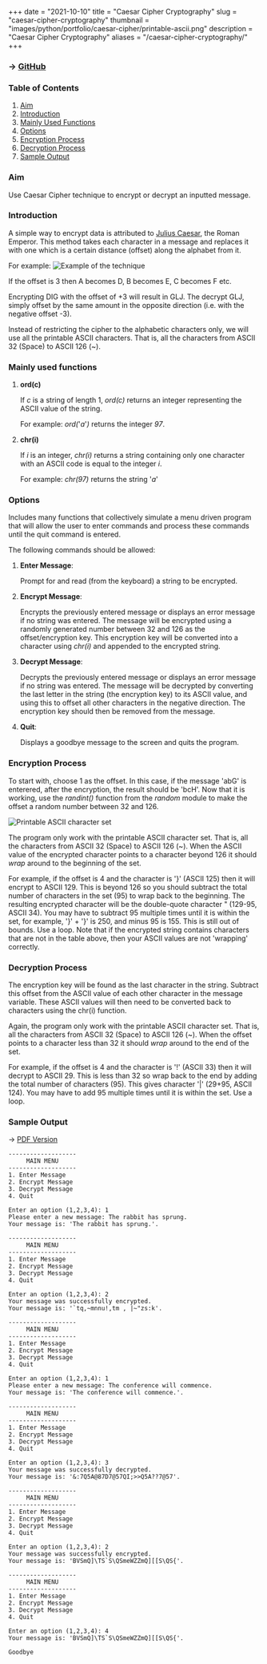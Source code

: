 +++
date = "2021-10-10"
title = "Caesar Cipher Cryptography"
slug = "caesar-cipher-cryptography"
thumbnail = "images/python/portfolio/caesar-cipher/printable-ascii.png"
description = "Caesar Cipher Cryptography"
aliases = "/caesar-cipher-cryptography/"
+++

### → [GitHub](https://github.com/tanducmai/caesar-cipher-cryptography)

### Table of Contents

1. [Aim](#aim)
1. [Introduction](#introduction)
1. [Mainly Used Functions](#mainly-used-functions)
1. [Options](#options)
1. [Encryption Process](#encryption-process)
1. [Decryption Process](#decryption-process)
1. [Sample Output](#sample-output)

### Aim

Use Caesar Cipher technique to encrypt or decrypt an inputted message.

### Introduction

A simple way to encrypt data is attributed to [Julius
Caesar](http://en.wikipedia.org/wiki/Caesar_cipher), the Roman Emperor. This
method takes each character in a message and replaces it with one which is a
certain distance (offset) along the alphabet from it.

For example: ![Example of the
technique](/images/python/portfolio/caesar-cipher/example.png)

If the offset is 3 then A becomes D, B becomes E, C becomes F etc.

Encrypting DIG with the offset of +3 will result in GLJ. The decrypt GLJ, simply
offset by the same amount in the opposite direction (i.e. with the negative
offset -3).

Instead of restricting the cipher to the alphabetic characters only, we will use
all the printable ASCII characters. That is, all the characters from ASCII 32
(Space) to ASCII 126 (~).

### Mainly used functions

1. **ord(c)**

   If *c* is a string of length 1, *ord(c)* returns an integer representing the
   ASCII value of the string.

   For example: *ord(*'*a*'*)* returns the integer *97*.

1. **chr(i)**

   If *i* is an integer, *chr(i)* returns a string containing only one character
   with an ASCII code is equal to the integer *i*.

   For example: *chr(97)* returns the string '*a*'

### Options

Includes many functions that collectively simulate a menu driven program that
will allow the user to enter commands and process these commands until the quit
command is entered.

The following commands should be allowed:

1. **Enter Message**:

   Prompt for and read (from the keyboard) a string to be encrypted.

1. **Encrypt Message**:

   Encrypts the previously entered message or displays an error message if no
   string was entered. The message will be encrypted using a randomly generated
   number between 32 and 126 as the offset/encryption key.  This encryption key
   will be converted into a character using *chr(i)* and appended to the
   encrypted string.

1. **Decrypt Message**:

   Decrypts the previously entered message or displays an error message if no
   string was entered. The message will be decrypted by converting the last
   letter in the string (the encryption key) to its ASCII value, and using this
   to offset all other characters in the negative direction. The encryption key
   should then be removed from the message.

1. **Quit**:

   Displays a goodbye message to the screen and quits the program.

### Encryption Process

To start with, choose 1 as the offset. In this case, if the message 'abG' is
enterered, after the encryption, the result should be 'bcH'. Now that it is
working, use the *randint()* function from the *random* module to make the
offset a random number between 32 and 126.

![Printable ASCII character
set](/images/python/portfolio/caesar-cipher/printable-ascii.png)

The program only work with the printable ASCII character set. That is, all the
characters from ASCII 32 (Space) to ASCII 126 (~). When the ASCII value of the
encrypted character points to a character beyond 126 it should *wrap* around to
the beginning of the set.

For example, if the offset is 4 and the character is '}' (ASCII 125) then it
will encrypt to ASCII 129. This is beyond 126 so you should subtract the total
number of characters in the set (95) to wrap back to the beginning. The
resulting encrypted character will be the double-quote character " (129-95,
ASCII 34). You may have to subtract 95 multiple times until it is within the
set, for example, '}' + '}' is 250, and minus 95 is 155. This is still out of
bounds. Use a loop. Note that if the encrypted string contains characters that
are not in the table above, then your ASCII values are not 'wrapping' correctly.

### Decryption Process

The encryption key will be found as the last character in the string.  Subtract
this offset from the ASCII value of each other character in the message
variable. These ASCII values will then need to be converted back to characters
using the chr(i) function.

Again, the program only work with the printable ASCII character set. That is,
all the characters from ASCII 32 (Space) to ASCII 126 (~). When the offset
points to a character less than 32 it should *wrap* around to the end of the
set.

For example, if the offset is 4 and the character is '!' (ASCII 33) then it will
decrypt to ASCII 29. This is less than 32 so wrap back to the end by adding the
total number of characters (95). This gives character '|' (29+95, ASCII 124).
You may have to add 95 multiple times until it is within the set. Use a loop.

### Sample Output

-> [PDF
Version](https://raw.githubusercontent.com/tanducmai/caesar-cipher-cryptography/main/sample_output.pdf)

```text
-------------------
     MAIN MENU
-------------------
1. Enter Message
2. Encrypt Message
3. Decrypt Message
4. Quit

Enter an option (1,2,3,4): 1
Please enter a new message: The rabbit has sprung.
Your message is: 'The rabbit has sprung.'.

-------------------
     MAIN MENU
-------------------
1. Enter Message
2. Encrypt Message
3. Decrypt Message
4. Quit

Enter an option (1,2,3,4): 2
Your message was successfully encrypted.
Your message is: '`tq,~mnnu!,tm , |~"zs:k'.

-------------------
     MAIN MENU
-------------------
1. Enter Message
2. Encrypt Message
3. Decrypt Message
4. Quit

Enter an option (1,2,3,4): 1
Please enter a new message: The conference will commence.
Your message is: 'The conference will commence.'.

-------------------
     MAIN MENU
-------------------
1. Enter Message
2. Encrypt Message
3. Decrypt Message
4. Quit

Enter an option (1,2,3,4): 3
Your message was successfully decrypted.
Your message is: '&:7Q5A@87D7@57QI;>>Q5A??7@57'.

-------------------
     MAIN MENU
-------------------
1. Enter Message
2. Encrypt Message
3. Decrypt Message
4. Quit

Enter an option (1,2,3,4): 2
Your message was successfully encrypted.
Your message is: 'BVSmQ]\TS`S\QSmeWZZmQ][[S\QS{'.

-------------------
     MAIN MENU
-------------------
1. Enter Message
2. Encrypt Message
3. Decrypt Message
4. Quit

Enter an option (1,2,3,4): 4
Your message is: 'BVSmQ]\TS`S\QSmeWZZmQ][[S\QS{'.

Goodbye
```
